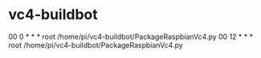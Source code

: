 # vc4-buildbot

00 0    * * *   root    /home/pi/vc4-buildbot/PackageRaspbianVc4.py
00 12   * * *   root    /home/pi/vc4-buildbot/PackageRaspbianVc4.py
